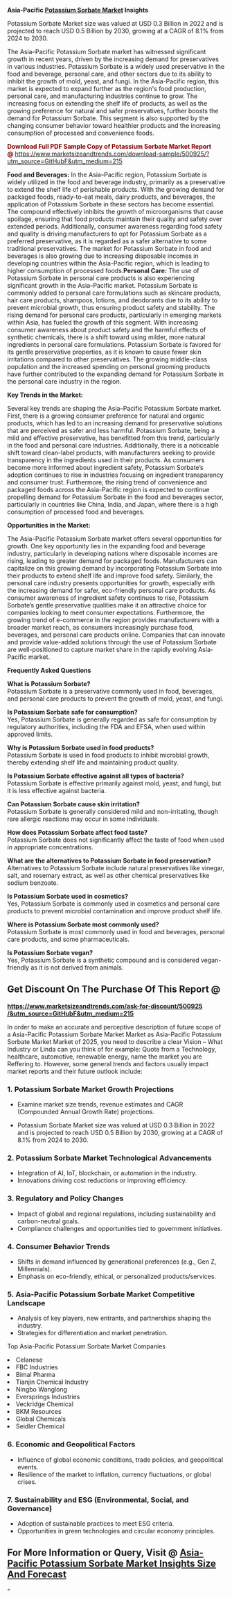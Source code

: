 <p><strong>Asia-Pacific&nbsp;<a href=""https://www.marketsizeandtrends.com/download-sample/500925/&amp;utm_source=GitHubF&amp;utm_medium=215"">Potassium Sorbate Market</a> Insights</strong></p><p>Potassium Sorbate Market size was valued at USD 0.3 Billion in 2022 and is projected to reach USD 0.5 Billion by 2030, growing at a CAGR of 8.1% from 2024 to 2030.</p><p><p>The Asia–Pacific Potassium Sorbate market has witnessed significant growth in recent years, driven by the increasing demand for preservatives in various industries. Potassium Sorbate is a widely used preservative in the food and beverage, personal care, and other sectors due to its ability to inhibit the growth of mold, yeast, and fungi. In the Asia-Pacific region, this market is expected to expand further as the region's food production, personal care, and manufacturing industries continue to grow. The increasing focus on extending the shelf life of products, as well as the growing preference for natural and safer preservatives, further boosts the demand for Potassium Sorbate. This segment is also supported by the changing consumer behavior toward healthier products and the increasing consumption of processed and convenience foods. <p><strong><span style="color: #800000;">Download Full PDF Sample Copy of Potassium Sorbate Market Report @</span>&nbsp;</strong><a href="https://www.marketsizeandtrends.com/download-sample/500925/?utm_source=GitHubF&amp;utm_medium=215" target="_blank">https://www.marketsizeandtrends.com/download-sample/500925/?utm_source=GitHubF&amp;utm_medium=215</a></p></p><p><strong>Food and Beverages:</strong> In the Asia–Pacific region, Potassium Sorbate is widely utilized in the food and beverage industry, primarily as a preservative to extend the shelf life of perishable products. With the growing demand for packaged foods, ready-to-eat meals, dairy products, and beverages, the application of Potassium Sorbate in these sectors has become essential. The compound effectively inhibits the growth of microorganisms that cause spoilage, ensuring that food products maintain their quality and safety over extended periods. Additionally, consumer awareness regarding food safety and quality is driving manufacturers to opt for Potassium Sorbate as a preferred preservative, as it is regarded as a safer alternative to some traditional preservatives. The market for Potassium Sorbate in food and beverages is also growing due to increasing disposable incomes in developing countries within the Asia-Pacific region, which is leading to higher consumption of processed foods.<strong>Personal Care:</strong> The use of Potassium Sorbate in personal care products is also experiencing significant growth in the Asia–Pacific market. Potassium Sorbate is commonly added to personal care formulations such as skincare products, hair care products, shampoos, lotions, and deodorants due to its ability to prevent microbial growth, thus ensuring product safety and stability. The rising demand for personal care products, particularly in emerging markets within Asia, has fueled the growth of this segment. With increasing consumer awareness about product safety and the harmful effects of synthetic chemicals, there is a shift toward using milder, more natural ingredients in personal care formulations. Potassium Sorbate is favored for its gentle preservative properties, as it is known to cause fewer skin irritations compared to other preservatives. The growing middle-class population and the increased spending on personal grooming products have further contributed to the expanding demand for Potassium Sorbate in the personal care industry in the region.<p><strong>Key Trends in the Market:</strong></p><p>Several key trends are shaping the Asia–Pacific Potassium Sorbate market. First, there is a growing consumer preference for natural and organic products, which has led to an increasing demand for preservative solutions that are perceived as safer and less harmful. Potassium Sorbate, being a mild and effective preservative, has benefitted from this trend, particularly in the food and personal care industries. Additionally, there is a noticeable shift toward clean-label products, with manufacturers seeking to provide transparency in the ingredients used in their products. As consumers become more informed about ingredient safety, Potassium Sorbate’s adoption continues to rise in industries focusing on ingredient transparency and consumer trust. Furthermore, the rising trend of convenience and packaged foods across the Asia-Pacific region is expected to continue propelling demand for Potassium Sorbate in the food and beverages sector, particularly in countries like China, India, and Japan, where there is a high consumption of processed food and beverages.<p><strong>Opportunities in the Market:</strong></p><p>The Asia–Pacific Potassium Sorbate market offers several opportunities for growth. One key opportunity lies in the expanding food and beverage industry, particularly in developing nations where disposable incomes are rising, leading to greater demand for packaged foods. Manufacturers can capitalize on this growing demand by incorporating Potassium Sorbate into their products to extend shelf life and improve food safety. Similarly, the personal care industry presents opportunities for growth, especially with the increasing demand for safer, eco-friendly personal care products. As consumer awareness of ingredient safety continues to rise, Potassium Sorbate’s gentle preservative qualities make it an attractive choice for companies looking to meet consumer expectations. Furthermore, the growing trend of e-commerce in the region provides manufacturers with a broader market reach, as consumers increasingly purchase food, beverages, and personal care products online. Companies that can innovate and provide value-added solutions through the use of Potassium Sorbate are well-positioned to capture market share in the rapidly evolving Asia-Pacific market.<p><strong>Frequently Asked Questions</strong></p><p><strong>What is Potassium Sorbate?</strong><br>Potassium Sorbate is a preservative commonly used in food, beverages, and personal care products to prevent the growth of mold, yeast, and fungi.</p><p><strong>Is Potassium Sorbate safe for consumption?</strong><br>Yes, Potassium Sorbate is generally regarded as safe for consumption by regulatory authorities, including the FDA and EFSA, when used within approved limits.</p><p><strong>Why is Potassium Sorbate used in food products?</strong><br>Potassium Sorbate is used in food products to inhibit microbial growth, thereby extending shelf life and maintaining product quality.</p><p><strong>Is Potassium Sorbate effective against all types of bacteria?</strong><br>Potassium Sorbate is effective primarily against mold, yeast, and fungi, but it is less effective against bacteria.</p><p><strong>Can Potassium Sorbate cause skin irritation?</strong><br>Potassium Sorbate is generally considered mild and non-irritating, though rare allergic reactions may occur in some individuals.</p><p><strong>How does Potassium Sorbate affect food taste?</strong><br>Potassium Sorbate does not significantly affect the taste of food when used in appropriate concentrations.</p><p><strong>What are the alternatives to Potassium Sorbate in food preservation?</strong><br>Alternatives to Potassium Sorbate include natural preservatives like vinegar, salt, and rosemary extract, as well as other chemical preservatives like sodium benzoate.</p><p><strong>Is Potassium Sorbate used in cosmetics?</strong><br>Yes, Potassium Sorbate is commonly used in cosmetics and personal care products to prevent microbial contamination and improve product shelf life.</p><p><strong>Where is Potassium Sorbate most commonly used?</strong><br>Potassium Sorbate is most commonly used in food and beverages, personal care products, and some pharmaceuticals.</p><p><strong>Is Potassium Sorbate vegan?</strong><br>Yes, Potassium Sorbate is a synthetic compound and is considered vegan-friendly as it is not derived from animals.</p></p><h2><strong>Get Discount On The Purchase Of This Report @&nbsp;</strong></h2><p><strong><a href=""https://www.marketsizeandtrends.com/ask-for-discount/500925/&amp;utm_source=GitHubF&amp;utm_medium=215"" target=""_blank"">https://www.marketsizeandtrends.com/ask-for-discount/500925<br />/&amp;utm_source=GitHubF&amp;utm_medium=215</a></strong></p><p>In order to make an accurate and perceptive description of future scope of a Asia-Pacific&nbsp;Potassium Sorbate Market Market as Asia-Pacific&nbsp;Potassium Sorbate Market Market of 2025, you need to describe a clear Vision &ndash; What Industry or Linda can you think of for example: Quote from a Technology, healthcare, automotive, renewable energy, name the market you are Reffering to. However, some general trends and factors usually impact market reports and their future outlook include:</p><h3>1.&nbsp;<strong>Potassium Sorbate Market Growth Projections</strong></h3><ul><li>Examine market size trends, revenue estimates and CAGR (Compounded Annual Growth Rate) projections.</li><li><p>Potassium Sorbate Market size was valued at USD 0.3 Billion in 2022 and is projected to reach USD 0.5 Billion by 2030, growing at a CAGR of 8.1% from 2024 to 2030.</p></li></ul><h3>2.&nbsp;<strong>Potassium Sorbate Market Technological Advancements</strong></h3><ul><li>Integration of AI, IoT, blockchain, or automation in the industry.</li><li>Innovations driving cost reductions or improving efficiency.</li></ul><h3>3.&nbsp;<strong>Regulatory and Policy Changes</strong></h3><ul><li>Impact of global and regional regulations, including sustainability and carbon-neutral goals.</li><li>Compliance challenges and opportunities tied to government initiatives.</li></ul><h3>4.&nbsp;<strong>Consumer Behavior Trends</strong></h3><ul><li>Shifts in demand influenced by generational preferences (e.g., Gen Z, Millennials).</li><li>Emphasis on eco-friendly, ethical, or personalized products/services.</li></ul><h3>5.&nbsp;<strong>Asia-Pacific Potassium Sorbate Market Competitive Landscape</strong></h3><ul><li>Analysis of key players, new entrants, and partnerships shaping the industry.</li><li>Strategies for differentiation and market penetration.</li></ul><p data-pm-slice=""1 1 []"">Top Asia-Pacific Potassium Sorbate Market Companies</p><div data-test-id=""""><p><li>Celanese</li><li> FBC Industries</li><li> Bimal Pharma</li><li> Tianjin Chemical Industry</li><li> Ningbo Wanglong</li><li> Eversprings Industries</li><li> Veckridge Chemical</li><li> BKM Resources</li><li> Global Chemicals</li><li> Seidler Chemical</li></p></div><h3>6.&nbsp;<strong>Economic and Geopolitical Factors</strong></h3><ul><li>Influence of global economic conditions, trade policies, and geopolitical events.</li><li>Resilience of the market to inflation, currency fluctuations, or global crises.</li></ul><h3>7.&nbsp;<strong>Sustainability and ESG (Environmental, Social, and Governance)</strong></h3><ul><li>Adoption of sustainable practices to meet ESG criteria.</li><li>Opportunities in green technologies and circular economy principles.</li></ul><h2><strong>For More Information or Query, Visit @&nbsp;</strong><a href=""https://www.verifiedmarketreports.com/product/potassium-sorbate-market-size-and-forecast/"" target=""_blank"">Asia-Pacific Potassium Sorbate Market Insights Size And Forecast</a></h2>"
